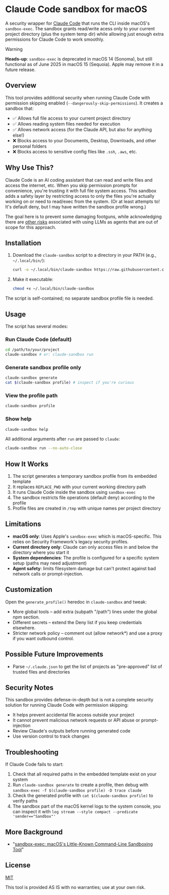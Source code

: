 # Claude Code sandbox for macOS

A security wrapper for [Claude Code](https://github.com/anthropic-ai/claude-code) that runs the CLI inside macOS's `sandbox-exec`. The sandbox grants read/write acess only to your current project directory (plus the system temp dir) while allowing just enough extra permissions for Claude Code to work smoothly.

> [!WARNING]
> **Heads-up**: `sandbox-exec` is deprecated in macOS 14 (Sonoma), but still functional as of June 2025 in macOS 15 (Sequoia). Apple may remove it in a future release.

## Overview

This tool provides additional security when running Claude Code with permission skipping enabled (`--dangerously-skip-permissions`). It creates a sandbox that:

- ✅ Allows full file access to your current project directory
- ✅ Allows reading system files needed for execution
- ✅ Allows network access (for the Claude API, but also for anything else!)
- ❌ Blocks access to your Documents, Desktop, Downloads, and other personal folders
- ❌ Blocks access to sensitive config files like `.ssh`, `.aws`, etc.

## Why Use This?

Claude Code is an AI coding assistant that can read and write files and access the internet, etc. When you skip permission prompts for convenience, you're trusting it with full file system access. This sandbox adds a safety layer by restricting access to only the files you're actually working on or need to read/exec from the system. (Or at least attempts to! It's default deny, but I may have written the sandbox profile wrong.)

The goal here is to prevent some damaging footguns, while acknowledging there are [other risks](https://simonwillison.net/series/prompt-injection/) associated with using LLMs as agents that are out of scope for this approach.

## Installation

1. Download the `claude-sandbox` script to a directory in your PATH (e.g., `~/.local/bin/`):
   ```bash
   curl -o ~/.local/bin/claude-sandbox https://raw.githubusercontent.com/paulsmith/claude-sandbox
   ```

2. Make it executable:
   ```bash
   chmod +x ~/.local/bin/claude-sandbox
   ```

The script is self-contained; no separate sandbox profile file is needed.

## Usage

The script has several modes:

### Run Claude Code (default)
```bash
cd /path/to/your/project
claude-sandbox # or: claude-sandbox run
```

### Generate sandbox profile only
```bash
claude-sandbox generate
cat $(claude-sandbox profile) # inspect if you're curious
```

### View the profile path
```bash
claude-sandbox profile
```

### Show help
```bash
claude-sandbox help
```

All additional arguments after `run` are passed to `claude`:
```bash
claude-sandbox run --no-auto-close
```

## How It Works

1. The script generates a temporary sandbox profile from its embedded template
2. It replaces `REPLACE_PWD` with your current working directory path
3. It runs Claude Code inside the sandbox using `sandbox-exec`
4. The sandbox restricts file operations (default deny) according to the profile
5. Profile files are created in `/tmp` with unique names per project directory

## Limitations

- **macOS only**: Uses Apple's `sandbox-exec` which is macOS-specific. This relies on Security Framework's legacy security profiles.
- **Current directory only**: Claude can only access files in and below the directory where you start it
- **System dependencies**: The profile is configured for a specific system setup (paths may need adjustment)
- **Agent safety**: limits filesystem damage but can't protect against bad network calls or prompt-injection.

## Customization

Open the `generate_profile()` heredoc in `claude-sandbox` and tweak:
- More global tools – add extra (subpath "/path") lines under the global npm section.
- Different secrets – extend the Deny list if you keep credentials elsewhere.
- Stricter network policy – comment out (allow network*) and use a proxy if you want outbound control.

## Possible Future Improvements

- Parse `~/.claude.json` to get the list of projects as "pre-approved" list of trusted files and directories

## Security Notes

This sandbox provides defense-in-depth but is not a complete security solution for running Claude Code with permission skipping:
- It helps prevent accidental file access outside your project
- It cannot prevent malicious network requests or API abuse or prompt-injection
- Review Claude's outputs before running generated code
- Use version control to track changes

## Troubleshooting

If Claude Code fails to start:
1. Check that all required paths in the embedded template exist on your system
2. Run `claude-sandbox generate` to create a profile, then debug with `sandbox-exec -f $(claude-sandbox profile) -D trace claude`
3. Check the generated profile with `cat $(claude-sandbox profile)` to verify paths
4. The sandbox part of the macOS kernel logs to the system console, you can inspect it with `log stream --style compact --predicate 'sender=="Sandbox"'`

## More Background

- "[sandbox-exec: macOS's Little-Known Command-Line Sandboxing Tool](https://igorstechnoclub.com/sandbox-exec/)"

## License

[MIT](./LICENSE)

This tool is provided AS IS with no warranties; use at your own risk.
